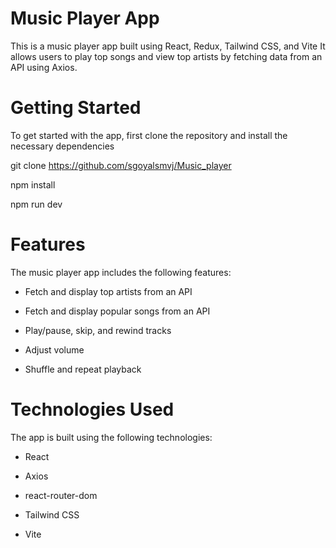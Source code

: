 # Music Player App

This is a music player app built using React, Redux, Tailwind CSS, and Vite
It allows users to play top songs and view top artists by fetching data from an API using Axios.

# Getting Started
To get started with the app, first clone the repository and install the necessary dependencies

  git clone https://github.com/sgoyalsmvj/Music_player

  npm install

  npm run dev

# Features
The music player app includes the following features:

- Fetch and display top artists from an API

- Fetch and display popular songs from an API

- Play/pause, skip, and rewind tracks

- Adjust volume 

- Shuffle and repeat playback

# Technologies Used
The app is built using the following technologies:

- React

- Axios

- react-router-dom

- Tailwind CSS

- Vite
